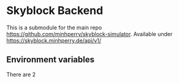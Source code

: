 # Skyblock Backend
This is a submodule for the main repo https://github.com/minhperry/skyblock-simulator.
Available under https://skyblock.minhperry.de/api/v1/

## Environment variables
There are 2 
